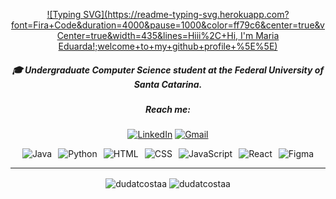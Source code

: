 <div align="center">

[![Typing SVG](https://readme-typing-svg.herokuapp.com?font=Fira+Code&duration=4000&pause=1000&color=ff79c6&center=true&vCenter=true&width=435&lines=Hiii%2C+Hi, I'm Maria Eduarda!;welcome+to+my+github+profile+%5E%5E)](https://git.io/typing-svg)

<h5 align="center">🎓 Undergraduate Computer Science student at the Federal University of Santa Catarina.</h5>

<h5 align="center">Reach me:</h5>

[![LinkedIn](https://img.shields.io/badge/linkedin-%230077B5.svg?style=for-the-badge&logo=linkedin&logoColor=white)](https://www.linkedin.com/in/maria-eduarda-teixeira-costa-b2979a331/) [![Gmail](https://img.shields.io/badge/Gmail-D14836?style=for-the-badge&logo=gmail&logoColor=white)](mailto:dudatcostaa@gmail.com)

<div style="display: flex; justify-content: center; gap: 10px; flex-wrap: wrap;">
  <img src="https://img.shields.io/badge/java-%23007ACC.svg?style=for-the-badge&logo=java&logoColor=white" alt="Java" />
  <img src="https://img.shields.io/badge/python-3670A0?style=for-the-badge&logo=python&logoColor=ffdd54" alt="Python" />
  <img src="https://img.shields.io/badge/html5-%23E34F26.svg?style=for-the-badge&logo=html5&logoColor=white" alt="HTML" />
  <img src="https://img.shields.io/badge/css3-%231572B6.svg?style=for-the-badge&logo=css3&logoColor=white" alt="CSS" />
  <img src="https://img.shields.io/badge/javascript-%23323330.svg?style=for-the-badge&logo=javascript&logoColor=%23F7DF1E" alt="JavaScript" />
  <img src="https://img.shields.io/badge/react-%2320232a.svg?style=for-the-badge&logo=react&logoColor=%2361DAFB" alt="React" />
  <img src="https://img.shields.io/badge/figma-%23F24E1E.svg?style=for-the-badge&logo=figma&logoColor=white" alt="Figma" />
</div>

---

<img align="center" src="https://github-readme-stats.vercel.app/api/top-langs?username=dudatcostaa&show_icons=true&locale=en&layout=compact&theme=radical" alt="dudatcostaa" />

<img align="center" src="https://github-readme-stats.vercel.app/api?username=dudatcostaa&show_icons=true&locale=en&theme=radical" alt="dudatcostaa" />

</div>
